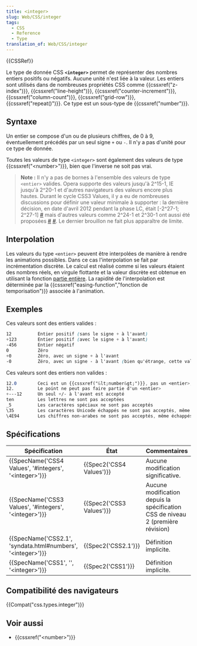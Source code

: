 ```yaml
---
title: <integer>
slug: Web/CSS/integer
tags:
  - CSS
  - Reference
  - Type
translation_of: Web/CSS/integer
---
```

{{CSSRef}}

Le type de donnée CSS **`<integer>`** permet de représenter des nombres entiers positifs ou négatifs. Aucune unité n'est liée à la valeur. Les entiers sont utilisés dans de nombreuses propriétés CSS comme {{cssxref("z-index")}}, {{cssxref("line-height")}}, {{cssxref("counter-increment")}}, {{cssxref("column-count")}}, {{cssxref("grid-row")}}, {{cssxref("repeat()")}}. Ce type est un sous-type de {{cssxref("number")}}.

## Syntaxe

Un entier se compose d'un ou de plusieurs chiffres, de 0 à 9, éventuellement précédés par un seul signe `+` ou `-`. Il n'y a pas d'unité pour ce type de donnée.

Toutes les valeurs de type `<integer>` sont également des valeurs de type {{cssxref("&lt;number&gt;")}}, bien que l'inverse ne soit pas vrai.

> **Note :** Il n'y a pas de bornes à l'ensemble des valeurs de type `<entier>` valides. Opera supporte des valeurs jusqu'à 2^15-1, IE jusqu'à 2^20-1 et d'autres navigateurs des valeurs encore plus hautes. Durant le cycle CSS3 Values, il y a eu de nombreuses discussions pour définir une valeur minimale à supporter : la dernière décision, en date d'avril 2012 pendant la phase LC, était \[-2^27-1; 2^27-1] [#](https://lists.w3.org/Archives/Public/www-style/2012Apr/0633.html) mais d'autres valeurs comme 2^24-1 et 2^30-1 ont aussi été proposées [#](https://lists.w3.org/Archives/Public/www-style/2012Apr/0530.html) [#](https://lists.w3.org/Archives/Public/www-style/2012Apr/0530.html). Le dernier brouillon ne fait plus apparaître de limite.

## Interpolation

Les valeurs du type `<entier>` peuvent être interpolées de manière à rendre les animations possibles. Dans ce cas l'interpolation se fait par incrémentation discrète. Le calcul est réalisé comme si les valeurs étaient des nombres réels, en virgule flottante et la valeur discrète est obtenue en utilisant la fonction [partie entière](https://fr.wikipedia.org/wiki/Partie_enti%C3%A8re_et_partie_fractionnaire#Fonction_partie_enti.C3.A8re). La rapidité de l'interpolation est déterminée par la {{cssxref("easing-function","fonction de temporisation")}} associée à l'animation.

## Exemples

Ces valeurs sont des entiers valides :

```css
12          Entier positif (sans le signe + à l'avant)
+123        Entier positif (avec le signe + à l'avant)
-456        Entier négatif
0           Zéro
+0          Zéro, avec un signe + à l'avant
-0          Zéro, avec un signe - à l'avant (bien qu'étrange, cette valeur est acceptée)
```

Ces valeurs sont des entiers non valides :

```css example-bad
12.0        Ceci est un {{cssxref("&lt;number&gt;")}}, pas un <entier>, bien qu'il représente un entier
12.         Le point ne peut pas faire partie d'un <entier>
+---12      Un seul +/- à l'avant est accepté
ten         Les lettres ne sont pas acceptées
_5          Les caractères spéciaux ne sont pas acceptés
\35         Les caractères Unicode échappés ne sont pas acceptés, même s'ils sont un entier (ici : 5)
\4E94       Les chiffres non-arabes ne sont pas acceptés, même échappés (ici : le 5 japonais, 五)
```

## Spécifications

| Spécification                                                                            | État                             | Commentaires                                                                    |
| ---------------------------------------------------------------------------------------- | -------------------------------- | ------------------------------------------------------------------------------- |
| {{SpecName('CSS4 Values', '#integers', '&lt;integer&gt;')}}         | {{Spec2('CSS4 Values')}} | Aucune modification significative.                                              |
| {{SpecName('CSS3 Values', '#integers', '&lt;integer&gt;')}}         | {{Spec2('CSS3 Values')}} | Aucune modification depuis la spécification CSS de niveau 2 (première révision) |
| {{SpecName('CSS2.1', 'syndata.html#numbers', '&lt;integer&gt;')}} | {{Spec2('CSS2.1')}}         | Définition implicite.                                                           |
| {{SpecName('CSS1', '', '&lt;integer&gt;')}}                                 | {{Spec2('CSS1')}}         | Définition implicite.                                                           |

## Compatibilité des navigateurs

{{Compat("css.types.integer")}}

## Voir aussi

- {{cssxref("&lt;number&gt;")}}
